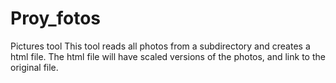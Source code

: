 # Proy_fotos
Pictures tool 
This tool reads all photos from a subdirectory and creates a html file. The html file will have scaled versions of the photos, 
and link to the original file. 
